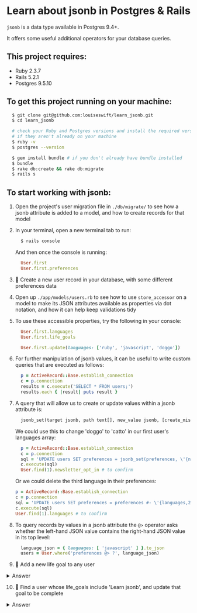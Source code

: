 # Learn about jsonb in Postgres & Rails

`jsonb` is a data type available in Postgres 9.4+.

It offers some useful additional operators for your database queries.

## This project requires:

* Ruby 2.3.7
* Rails 5.2.1
* Postgres 9.5.10

## To get this project running on your machine:

```bash
  $ git clone git@github.com:louiseswift/learn_jsonb.git
  $ cd learn_jsonb

  # check your Ruby and Postgres versions and install the required versions,
  # if they aren't already on your machine
  $ ruby -v
  $ postgres --version

  $ gem install bundle # if you don't already have bundle installed
  $ bundle
  $ rake db:create && rake db:migrate
  $ rails s
```

## To start working with jsonb:

1. Open the project's user migration file in `./db/migrate/` to see how a jsonb attribute is added to a model, and how to create records for that model

2. In your terminal, open a new terminal tab to run:
    ```bash
      $ rails console
    ```
    And then once the console is running:
    ```ruby
      User.first
      User.first.preferences
    ```

3. 📝 Create a new user record in your database, with some different preferences data

4. Open up `./app/models/users.rb` to see how to use `store_accessor` on a model to make its JSON attributes available as properties via dot notation, and how it can help keep validations tidy

5. To use these accessible properties, try the following in your console:
    ```ruby
      User.first.languages
      User.first.life_goals

      User.first.update(languages: ['ruby', 'javascript', 'doggo'])
    ```

6. For further manipulation of jsonb values, it can be useful to write custom queries that are executed as follows:
    ```ruby
      p = ActiveRecord::Base.establish_connection
      c = p.connection
      results = c.execute('SELECT * FROM users;')
      results.each { |result| puts result }
    ```

7. A query that will allow us to create or update values within a jsonb attribute is:
    ```sql
      jsonb_set(target jsonb, path text[], new_value jsonb, [create_missing boolean])
    ```
    We could use this to change 'doggo' to 'catto' in our first user's languages array:
    ```ruby
      p = ActiveRecord::Base.establish_connection
      c = p.connection
      sql = 'UPDATE users SET preferences = jsonb_set(preferences, \'{newsletter_opt_in}\', \'false\', FALSE) WHERE id = 1;'
      c.execute(sql)
      User.find(1).newsletter_opt_in # to confirm
    ```
    Or we could delete the third language in their preferences:
    ```ruby
    p = ActiveRecord::Base.establish_connection
    c = p.connection
    sql = 'UPDATE users SET preferences = preferences #- \'{languages,2}\' WHERE id = 1;'
    c.execute(sql)
    User.find(1).languages # to confirm
    ```

8. To query records by values in a jsonb attribute the `@>` operator asks whether the left-hand JSON value contains the right-hand JSON value in its top level:
    ```ruby
      language_json = { languages: [ 'javascript' ] }.to_json
      users = User.where('preferences @> ?', language_json)
    ```

9. 📝 Add a new life goal to any user
  <details>
    <summary>Answer </summary>
      
    ```ruby
      goal_json = { "text": "Play the drums", "priority": 3, "complete": false }.to_json
      sql = "UPDATE users SET preferences = jsonb_set(preferences, '{life_goals,2}', '#{goal_json}', TRUE) WHERE id = 1;"
    ```
  </details>

10. 📝 Find a user whose life_goals include 'Learn jsonb', and update that goal to be complete
  <details>
    <summary>Answer </summary>
      
    ```ruby
      life_goal_json = { life_goals: [ { text: 'Learn jsonb' } ] }.to_json
      user = User.where('preferences @> ?', life_goal_json).first

      updated_goals_json = user.life_goals.map do |goal|
        goal['text'] == 'Learn jsonb' ? goal.tap { |goal| goal['complete'] = true } : goal
      end.to_json

      sql = "UPDATE users SET preferences = jsonb_set(preferences, '{life_goals}', '#{updated_goal_json}', FALSE) WHERE id = #{user.id};"
    ```
  </details>
